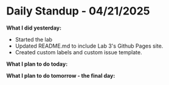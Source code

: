 # Daily Standup - 04/21/2025

**What I did yesterday:**
- Started the lab
- Updated README.md to include Lab 3's Github Pages site. 
- Created custom labels and custom issue template.

**What I plan to do today:**


**What I plan to do tomorrow - the final day:**


